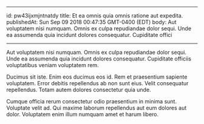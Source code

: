 
---
id: pw43ijxmjntnatdy
title: Et ea omnis quia omnis ratione aut expedita.
publishedAt: Sun Sep 09 2018 00:47:35 GMT-0400 (EDT)
body: Aut voluptatem nisi numquam. Omnis ex culpa repudiandae dolor sequi. Unde ea assumenda quia incidunt dolores consequatur. Cupiditate offici


---



Aut voluptatem nisi numquam. Omnis ex culpa repudiandae dolor sequi. Unde ea assumenda quia incidunt dolores consequatur. Cupiditate officiis voluptatibus veniam voluptatem rem.
 Ducimus sit iste. Enim eos ducimus eos id. Rem et praesentium sapiente voluptatem. Error debitis repellendus ab non sunt eius. Velit consequatur repellendus. Totam autem dolores consectetur quia unde.
 Cumque officia rerum consectetur odio praesentium in minima sunt. Voluptate velit ad. Qui maxime laborum repellendus aut eum dolores aut dolor. Voluptatem enim illum numquam amet et harum libero.

